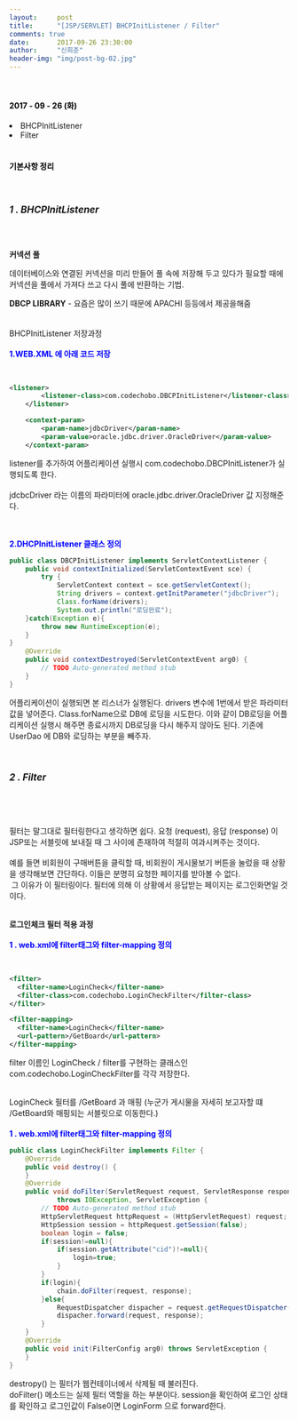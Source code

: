 ```yaml
---
layout:     post
title:      "[JSP/SERVLET] BHCPInitListener / Filter"
comments: true
date:       2017-09-26 23:30:00
author:     "신희준"
header-img: "img/post-bg-02.jpg"
---
```


<head>
 <meta property="og:type" content="website">
 <meta property="og:title" content="BHCPInitListener, Filter , 커넥션 풀(DBCP) ">
 <meta property="og:description" content="BHCPInitListener, Filter , 커넥션 풀(DBCP) ">
 <meta property="og:url" content="http://shj7242.github.io/2017/09/26/JSP10/">

 <meta name="twitter:card" content="summary">
  <meta name="twitter:title" content="BHCPInitListener, Filter , 커넥션 풀(DBCP) ">
  <meta name="twitter:description" content="BHCPInitListener, Filter , 커넥션 풀(DBCP) ">
  <meta name="FACEBOOK:domain" content="http://shj7242.github.io/2017/09/26/JSP10/">
  <meta name="facebook:card" content="summary">
   <meta name="facebook:title" content="BHCPInitListener, Filter , 커넥션 풀(DBCP) ">
   <meta name="facebook:description" content="BHCPInitListener, Filter , 커넥션 풀(DBCP) ">
   <meta name="facebook:domain" content="http://shj7242.github.io/2017/09/26/JSP10/">


 </head>



<br>
<H4 style ="font-weight:bold; color : black">2017 - 09 - 26 (화)</H4>
<li>BHCPInitListener</li>
<li>Filter</li>


<br>
<H4 style ="font-weight:bold; color:black;">기본사항 정리</H4>
<br>

<h5 style = "font-size: 17px; font-weight : bold;">1 . BHCPInitListener</h5>
<br>
<p>
<b>커넥션 풀</b><br>

데이터베이스와 연결된 커넥션을 미리 만들어 풀 속에 저장해 두고 있다가 필요할 때에 커넥션을 풀에서 가져다 쓰고 다시 풀에 반환하는 기법.<br>

<b>DBCP LIBRARY</b> - 요즘은 많이 쓰기 때문에 APACHI 등등에서 제공을해줌<br>
<br><br>
BHCPInitListener 저장과정
<br><br>
<b style = "color:blue;">1.WEB.XML 에 아래 코드 저장</b>
</p>
<br>

~~~xml
<listener>
		<listener-class>com.codechobo.DBCPInitListener</listener-class>
	</listener>

	<context-param>
		<param-name>jdbcDriver</param-name>
		<param-value>oracle.jdbc.driver.OracleDriver</param-value>
	</context-param>
~~~

<p>
listener를 추가하여 어플리케이션 실행시 com.codechobo.DBCPInitListener가 실행되도록 한다. <br><br>
jdcbcDriver 라는 이름의 파라미터에 oracle.jdbc.driver.OracleDriver 값 지정해준다. </p>
<br><br>
<b style = "color:blue;">2.DHCPInitListener 클래스 정의</b><br>

~~~java
public class DBCPInitListener implements ServletContextListener {
    public void contextInitialized(ServletContextEvent sce) {
        try {
            ServletContext context = sce.getServletContext();
            String drivers = context.getInitParameter("jdbcDriver");
            Class.forName(drivers);
            System.out.println("로딩완료");
    }catch(Exception e){
        throw new RuntimeException(e);
    }
}
	@Override
	public void contextDestroyed(ServletContextEvent arg0) {
		// TODO Auto-generated method stub		
	}
}
~~~

<p>어플리케이션이 실행되면 본 리스너가 실행된다. drivers 변수에 1번에서 받은 파라미터 값을 넣어준다. Class.forName으로 DB에 로딩을 시도한다. 이와 같이 DB로딩을 어플리케이션 실행시 해주면 종료시까지 DB로딩을 다시 해주지 않아도 된다. 기존에 UserDao 에 DB와 로딩하는 부분을 빼주자.</p>
<br>
<h5 style = "font-size: 17px; font-weight : bold;">2 . Filter</h5>
<br>
<br>
<p>필터는 말그대로 필터링한다고 생각하면 쉽다. 요청 (request), 응답 (response) 이 JSP또는 서블릿에 보내질 때 그 사이에 존재하여 적절히 여과시켜주는 것이다. <br><br>
예를 들면 비회원이 구매버튼을 클릭할 때, 비회원이 게시물보기 버튼을 눌렀을 때 상황을 생각해보면 간단하다. 이들은 분명히 요청한 페이지를 받아볼 수 없다. <br>&nbsp;그 이유가 이 필터링이다. 필터에 의해 이 상황에서 응답받는 페이지는 로그인화면일 것이다.
<br><br>
</p>
<p>
<b>로그인체크 필터 적용 과정</b>
<br> <br>
<b style = "color:blue;">1 . web.xml에 filter태그와 filter-mapping 정의</b>
</p>
<br>

~~~xml
<filter>
  <filter-name>LoginCheck</filter-name>
  <filter-class>com.codechobo.LoginCheckFilter</filter-class>
</filter>

<filter-mapping>
  <filter-name>LoginCheck</filter-name>
  <url-pattern>/GetBoard</url-pattern>
</filter-mapping>
~~~

<p>filter 이름인 LoginCheck / filter를 구현하는 클래스인 com.codechobo.LoginCheckFilter를 각각 저장한다.<br><br>

LoginCheck 필터를 /GetBoard 과 매핑 (누군가 게시물을 자세히 보고자할 떄 /GetBoard와 매핑되는 서블릿으로 이동한다.)
<br><br>
<b style = "color:blue;">1 . web.xml에 filter태그와 filter-mapping 정의</b><br></p>

~~~java
public class LoginCheckFilter implements Filter {
	@Override
	public void destroy() {
	}
	@Override
	public void doFilter(ServletRequest request, ServletResponse response, FilterChain chain)
			throws IOException, ServletException {
		// TODO Auto-generated method stub
		HttpServletRequest httpRequest = (HttpServletRequest) request;
		HttpSession session = httpRequest.getSession(false);
		boolean login = false;
		if(session!=null){
			if(session.getAttribute("cid")!=null){
				login=true;
			}
		}
		if(login){
			chain.doFilter(request, response);
		}else{
			RequestDispatcher dispacher = request.getRequestDispatcher("LoginForm.jsp");
			dispacher.forward(request, response);
		}
	}
	@Override
	public void init(FilterConfig arg0) throws ServletException {
	}
}
~~~

<p>destropy() 는 필터가 웹컨테이너에서 삭제될 때 불러진다. <br>
doFilter() 메소드는 실제 필터 역할을 하는 부분이다. session을 확인하여 로그인 상태를 확인하고 로그인값이 False이면 LoginForm 으로 forward한다. </p>
